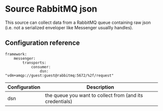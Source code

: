 # Source RabbitMQ json

This source can collect data from a RabbitMQ queue containing raw json (i.e. not a serialized enveloper like Messenger usuallly handles).

## Configuration reference

```
framework:
    messenger:
        transports:
            consumer:
                dsn: "vdm+amqp://guest:guest@rabbitmq:5672/%2f/request"
```

Configuration | Description
--- | ---
dsn | the queue you want to collect from (and its credentials)